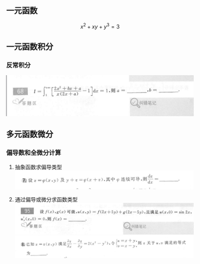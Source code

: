 ## 一元函数

$$ x^2 + xy + y^3 = 3 $$

## 一元函数积分
### 反常积分
![660-68](./statics/660-68.png)  

## 多元函数微分
### 偏导数和全微分计算

1. 抽象函数求偏导类型   
![1800-35-7](./statics/1800-35-7.png)  

2. 通过偏导或微分求函数类型  
![660-95](./statics/660-95.png)
![1800-35-8](./statics/1800-35-8.png)  


